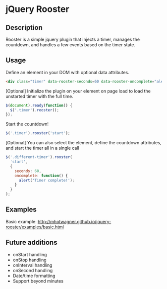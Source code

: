 # jQuery Rooster

## Description
Rooster is a simple jquery plugin that injects a timer, manages the countdown, and handles a few events based on the timer state.


## Usage
Define an element in your DOM with optional data attributes.
```html
<div class="timer" data-rooster-seconds=60 data-rooster-oncomplete="alert('Timer complete!');">
```

[Optional] Initialize the plugin on your element on page load to load the unstarted timer with the full time.
```javascript
$(document).ready(function() {
  $('.timer').rooster();
});
```

Start the countdown!
```javascript
$('.timer').rooster('start');
```

[Optional] You can also select the element, define the countdown attributes, and start the timer all in a single call
```javascript
$('.different-timer').rooster(
  'start',
  {
    seconds: 60,
    oncomplete: function() {
      alert('Timer complete!');
    }
  }
);
```


## Examples
Basic example: http://mhotwagner.github.io/jquery-rooster/examples/basic.html


## Future additions

* onStart handling
* onStop handling
* onInterval handling
* onSecond handling
* Date/time formatting
* Support beyond minutes
  



